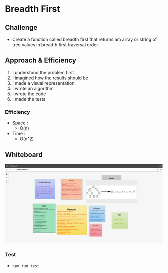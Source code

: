 # Breadth First

## Challenge

- Create a function called breadth first that returns am array or string of tree values in breadth first traversal order.

## Approach & Efficiency

1. I understood the problem first
1. I imagined how the results should be
1. I made a visual representation.
1. I wrote an algorithm
1. I wrote the code
1. I made the tests

### Efficiency

- Space :
  - O(n)
- Time :
  - O(n^2)

## Whiteboard

![](tree-breadth-first.png)

### Test

- `npm run test`